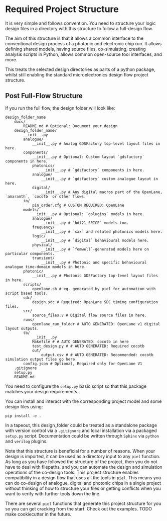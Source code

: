 # Required Project Structure

It is very simple and follows convention. You need to structure your logic design files in a directory with this structure to follow a full-design flow.

The aim of this structure is that it allows a common interface to the conventional design process of a photonic and electronic chip run. It allows defining shared models, having source files, co-simulating, creating analysis scripts in Python, allows common open-source tool interfaces, and more.

This treats the selected design directories as parts of a python package, whilst still enabling the standard microelectronics design flow project structure.

## Post Full-Flow Structure

If you run the full flow, the design folder will look like:

```
design_folder_name
    docs/
        README.md # Optional: Document your design
    design_folder_name/
        __init__.py
        analogue/
            __init__.py # Analog GDSFactory top-level layout files in here.
        components/
            __init__.py # Optional: Custom layout `gdsfactory` components in here.
            photonics/
                __init__.py # `gdsfactory` components in here.
            analogue/
                __init__.py # `gdsfactory` custom analogue layout in here.
            digital/
                __init__.py # Any digital macros part of the OpenLane, `amaranth`, `cocotb` or other flows.
        io/
            pin_order.cfg # CUSTOM REQUIRED: OpenLane
        models/
            __init__.py # Optional: `gplugins` models in here.
            analogue/
                __init__.py # `hdl21 SPICE` models too.
            frequency/
                __init__.py # `sax` and related photonics models here.
            logic/
                __init__.py # `digital` behavioural models here.
            physical/
                __init__.py # `femwell`-generated models here on particular components.
            transient/
                __init__.py # Photonic and specific behavioural analogue time-domain models in here.
        photonic/
            __init__.py # Photonic GDSFactory top-level layout files in here.
        scripts/
            openlane.sh # eg. generated by piel for automation with script based tools.
        sdc/
            design.sdc # Required: OpenLane SDC timing configuration files.
        src/
            source_files.v # Digital flow source files in here.
        runs/
            openlane_run_folder # AUTO GENERATED: OpenLane v1 digital layout outputs.
        tb/
            __init__.py
            Makefile # # AUTO GENERATED: cocotb in here
            test_design.py # # AUTO GENERATED: Required cocotb
            out/
                output.csv # # AUTO GENERATED: Recommended: cocotb simulation output files go here.
        config.json # Optional, Required only for OpenLane V1
    .gitignore
    setup.py
    README.md
```

You need to configure the `setup.py` basic script so that this package matches your design requirements.

You can install and interact with the corresponding project model and some design files using:

```shell
pip install -e .
```

In a tapeout, this design_folder could be treated as a standalone package with version control via a `.gitignore` and local installation via a packaged `setup.py` script. Documentation could be written through `Sphinx` via `python` and `verilog` plugins.

Note that this structure is beneficial for a number of reasons. When your design is imported, it can be used as a directory input to any `piel` function. As long as you have followed the structure of the project, then you do not have to deal with filepaths, and you can automate the design and simulation operations of the co-design tools. This project structure enables compatibility in a design flow that uses all the tools in `piel`. This means you can do co-design of analogue, digital and photonic chips in a single project without thinking of how to structure your files or getting conflicts when you want to verify with further tools down the line.

There are several `piel` functions that generate this project structure for you so you can get cracking from the start. Check out the examples. TODO make cookiecutter in the future.
